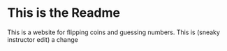 # This is the Readme
This is a website for flipping coins and guessing numbers.
This is (sneaky instructor edit) a change

